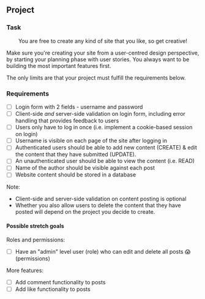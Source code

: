 ## Project
### Task

<p style="text-align: center;">You are free to create any kind of site that you like, so get creative!</p>

Make sure you're creating your site from a user-centred design perspective, by starting your planning phase with user stories. You always want to be building the most important features first.

The only limits are that your project must fulfill the requirements below.

### Requirements
+ [ ] Login form with 2 fields - username and password
+ [ ] Client-side _and_ server-side validation on login form, including error handling that provides feedback to users
+ [ ] Users only have to log in once (i.e. implement a cookie-based session on login)
+ [ ] Username is visible on each page of the site after logging in
+ [ ] Authenticated users should be able to add new content (CREATE) & edit the content that they have submitted (UPDATE).
+ [ ] An unauthenticated user should be able to view the content (i.e. READ)
+ [ ] Name of the author should be visible against each post
+ [ ] Website content should be stored in a database

Note:
+ Client-side and server-side validation on content posting is optional
+ Whether you also allow users to delete the content that they have posted will depend on the project you decide to create.

#### Possible stretch goals
Roles and permissions:
+ [ ] Have an "admin" level user (role) who can edit and delete all posts :scream: (permissions)

More features:
+ [ ] Add comment functionality to posts
+ [ ] Add like functionality to posts

